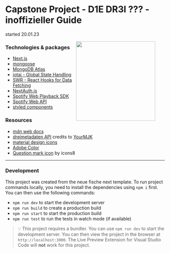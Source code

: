 # Capstone Project - D1E DR3I ??? - inoffizieller Guide

started 20.01.23

<img align="right" src="https://user-images.githubusercontent.com/117563487/219852002-a2abf1c1-5b2b-4e1b-b6e9-720b5bea1281.gif" alt="" width="250" style="margin-right:30px;"/>

### Technologies & packages

- [Next.js](https://nextjs.org/)
- [mongoose](https://mongoosejs.com/)
- [MongoDB Atlas](https://www.mongodb.com/atlas/database)
- [jotai - Global State Handling](https://jotai.org/)
- [SWR - React Hooks for Data Fetching](https://swr.vercel.app/)
- [NextAuth.js](https://next-auth.js.org/)
- [Spotify Web Playback SDK](https://developer.spotify.com/documentation/web-playback-sdk/)
- [Spotify Web API](https://developer.spotify.com/documentation/web-api/)
- [styled components](https://styled-components.com/)

### Resources

- [mdn web docs](https://developer.mozilla.org/en-US/)
- [dreimetadaten API](http://dreimetadaten.de/) credits to [YourMJK](https://github.com/YourMJK)
- [material design icons](https://pictogrammers.com/library/mdi/)
- [Adobe Color](https://color.adobe.com/de/explore)
- [Question mark icon](https://icons8.com/icon/111409/question-mark) by icons8

---

### Development

This project was created from the neue fische next template.
To run project commands locally, you need to install the dependencies using `npm i` first.
You can then use the following commands:

- `npm run dev` to start the development server
- `npm run build` to create a production build
- `npm run start` to start the production build
- `npm run test` to run the tests in watch mode (if available)

> 💡 This project requires a bundler. You can use `npm run dev` to start the development server. You can then view the project in the browser at `http://localhost:3000`. The Live Preview Extension for Visual Studio Code will **not** work for this project.
